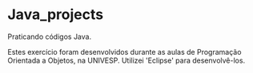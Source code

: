 # Java_projects
Praticando códigos Java.

Estes exercício foram desenvolvidos durante as aulas de Programação Orientada a Objetos, na UNIVESP. 
Utilizei 'Eclipse' para desenvolvê-los.
